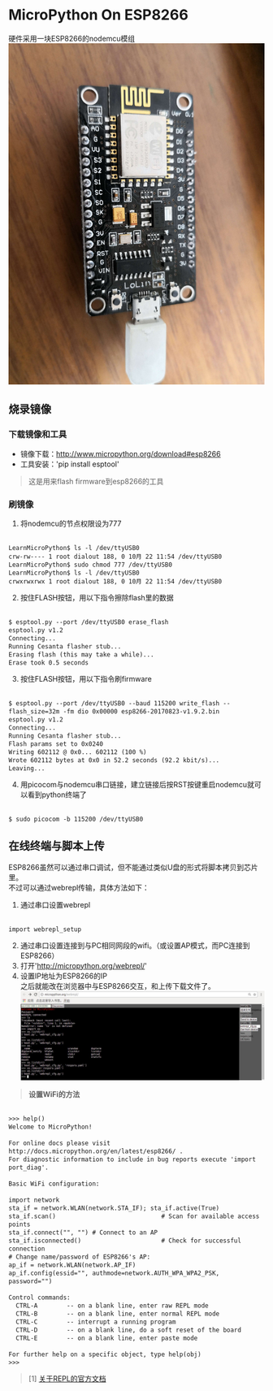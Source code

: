 # MicroPython On ESP8266  

硬件采用一块ESP8266的nodemcu模组  
![nodemcu模组](./imgs/img_nodemcu_compress.jpg)

## 烧录镜像  

### 下载镜像和工具
- 镜像下载：http://www.micropython.org/download#esp8266  
- 工具安装：'pip install esptool'  
> 这是用来flash firmware到esp8266的工具  

### 刷镜像  
1. 将nodemcu的节点权限设为777  
<pre><code>
LearnMicroPython$ ls -l /dev/ttyUSB0  
crw-rw---- 1 root dialout 188, 0 10月 22 11:54 /dev/ttyUSB0
LearnMicroPython$ sudo chmod 777 /dev/ttyUSB0 
LearnMicroPython$ ls -l /dev/ttyUSB0 
crwxrwxrwx 1 root dialout 188, 0 10月 22 11:54 /dev/ttyUSB0
</code></pre>

2. 按住FLASH按钮，用以下指令擦除flash里的数据  
<pre><code>
$ esptool.py --port /dev/ttyUSB0 erase_flash
esptool.py v1.2
Connecting...
Running Cesanta flasher stub...
Erasing flash (this may take a while)...
Erase took 0.5 seconds
</code></pre>

3. 按住FLASH按钮，用以下指令刷firmware  
<pre><code>
$ esptool.py --port /dev/ttyUSB0 --baud 115200 write_flash --flash_size=32m -fm dio 0x00000 esp8266-20170823-v1.9.2.bin 
esptool.py v1.2
Connecting...
Running Cesanta flasher stub...
Flash params set to 0x0240
Writing 602112 @ 0x0... 602112 (100 %)
Wrote 602112 bytes at 0x0 in 52.2 seconds (92.2 kbit/s)...
Leaving...
</code></pre>

4. 用picocom与nodemcu串口链接，建立链接后按RST按键重启nodemcu就可以看到python终端了  
<pre><code>
$ sudo picocom -b 115200 /dev/ttyUSB0 
</code></pre>

## 在线终端与脚本上传  

ESP8266虽然可以通过串口调试，但不能通过类似U盘的形式将脚本拷贝到芯片里。  
不过可以通过webrepl传输，具体方法如下：  
1. 通过串口设置webrepl
<pre><code>
import webrepl_setup
</code></pre>
2. 通过串口设置连接到与PC相同网段的wifi。（或设置AP模式，而PC连接到ESP8266）  
3. 打开'http://micropython.org/webrepl/'  
4. 设置IP地址为ESP8266的IP  
之后就能改在浏览器中与ESP8266交互，和上传下载文件了。  
![WebRepl](./imgs/img_webrepl.jpg)

> **设置WiFi的方法**  
<pre><code>
>>> help()
Welcome to MicroPython!

For online docs please visit http://docs.micropython.org/en/latest/esp8266/ .
For diagnostic information to include in bug reports execute 'import port_diag'.

Basic WiFi configuration:

import network
sta_if = network.WLAN(network.STA_IF); sta_if.active(True)
sta_if.scan()                             # Scan for available access points
sta_if.connect("<AP_name>", "<password>") # Connect to an AP
sta_if.isconnected()                      # Check for successful connection
# Change name/password of ESP8266's AP:
ap_if = network.WLAN(network.AP_IF)
ap_if.config(essid="<AP_NAME>", authmode=network.AUTH_WPA_WPA2_PSK, password="<password>")

Control commands:
  CTRL-A        -- on a blank line, enter raw REPL mode
  CTRL-B        -- on a blank line, enter normal REPL mode
  CTRL-C        -- interrupt a running program
  CTRL-D        -- on a blank line, do a soft reset of the board
  CTRL-E        -- on a blank line, enter paste mode

For further help on a specific object, type help(obj)
>>> 
</code></pre>
> [1] [关于REPL的官方文档](http://docs.micropython.org/en/latest/esp8266/esp8266/tutorial/repl.html)
